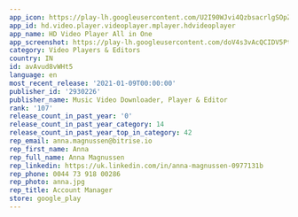 ```yaml
---
app_icon: https://play-lh.googleusercontent.com/U2I90WJvi4QzbsacrlgSOpZr40R4pEX5bVLQoaStMZRJdfS1A3pK8YpXvAxwO7KzyNQt
app_id: hd.video.player.videoplayer.mplayer.hdvideoplayer
app_name: HD Video Player All in One
app_screenshot: https://play-lh.googleusercontent.com/doV4s3vAcQCIDV5Pta31DESZZp_Hl_sKvVtJcqsiBEdrjVjXXatzPaU3iafQEmbPfWg
category: Video Players & Editors
country: IN
id: avAvud8vWHt5
language: en
most_recent_release: '2021-01-09T00:00:00'
publisher_id: '2930226'
publisher_name: Music Video Downloader, Player & Editor
rank: '107'
release_count_in_past_year: '0'
release_count_in_past_year_category: 14
release_count_in_past_year_top_in_category: 42
rep_email: anna.magnussen@bitrise.io
rep_first_name: Anna
rep_full_name: Anna Magnussen
rep_linkedin: https://uk.linkedin.com/in/anna-magnussen-0977131b
rep_phone: 0044 73 918 00286
rep_photo: anna.jpg
rep_title: Account Manager
store: google_play
---
```

